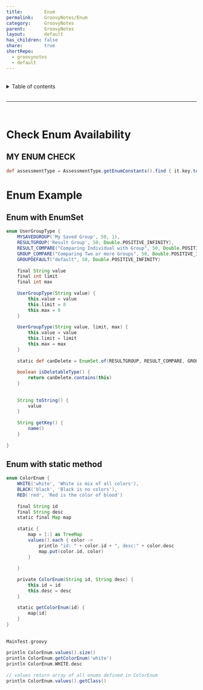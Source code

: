 ```yaml
---
title:        Enum    
permalink:    GroovyNotes/Enum    
category:     GroovyNotes    
parent:       GroovyNotes    
layout:       default    
has_children: false    
share:        true    
shortRepo:    
  - groovynotes    
  - default    
---
```

    
    
<br/>    
    
<details markdown="block">    
<summary>    
Table of contents    
</summary>    
{: .text-delta }    
1. TOC    
{:toc}    
</details>    
    
<br/>    
    
***    
    
<br/>    
    
# Check Enum Availability    
    
## MY ENUM CHECK    
    
 ```groovy    
def assessmentType = AssessmentType.getEnumConstants().find { it.key.toLowerCase() == securityParamMap.get('assessmentType').toLowerCase() }    
```    
    
# Enum Example    
    
## Enum with EnumSet    
    
```groovy    
enum UserGroupType {    
    MYSAVEDGROUP('My Saved Group', 50, 1),    
    RESULTGROUP('Result Group', 50, Double.POSITIVE_INFINITY),    
    RESULT_COMPARE("Comparing Individual with Group", 50, Double.POSITIVE_INFINITY),    
    GROUP_COMPARE("Comparing Two or more Groups", 50, Double.POSITIVE_INFINITY),    
    GROUPDEFAULT("default", 50, Double.POSITIVE_INFINITY)    
    
    final String value    
    final int limit    
    final int max    
    
    UserGroupType(String value) {    
        this.value = value    
        this.limit = 0    
        this.max = 0    
    }    
    
    UserGroupType(String value, limit, max) {    
        this.value = value    
        this.limit = limit    
        this.max = max    
    }    
    
    static def canDelete = EnumSet.of(RESULTGROUP, RESULT_COMPARE, GROUP_COMPARE, GROUPDEFAULT)    
    
    boolean isDeletableType() {    
        return canDelete.contains(this)    
    }    
    
    
    String toString() {    
        value    
    }    
    
    String getKey() {    
        name()    
    }    
    
}    
```    
    
## Enum with static method    
    
```groovy    
enum ColorEnum {    
    WHITE('white', 'White is mix of all colors'),    
    BLACK('black', 'Black is no colors'),    
    RED('red', 'Red is the color of blood')    
    
    final String id    
    final String desc    
    static final Map map    
    
    static {    
        map = [:] as TreeMap    
        values().each { color ->    
            println "id: " + color.id + ", desc:" + color.desc    
            map.put(color.id, color)    
        }    
    
    }    
    
    private ColorEnum(String id, String desc) {    
        this.id = id    
        this.desc = desc    
    }    
    
    static getColorEnum(id) {    
        map[id]    
    }    
}    
    
    
MainTest.groovy    
    
println ColorEnum.values().size()    
println ColorEnum.getColorEnum('white')    
println ColorEnum.WHITE.desc    
    
// values return array of all enums defined in ColorEnum    
println ColorEnum.values().getClass()    
    
```